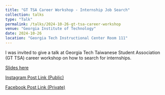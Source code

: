 ```yaml
---
title: "GT TSA Career Workshop - Internship Job Search"
collection: talks
type: "Talk"
permalink: /talks/2024-10-26-gt-tsa-career-workshop
venue: "Georgia Institute of Technology"
date: 2024-10-26
location: "Georgia Tech Instructional Center Room 111"
---
```


I was invited to give a talk at Georgia Tech Taiwanese Student Association (GT TSA) career workshop on how to search for internships. 

<a href="/files/TSA Internship Presentation Fall 24.pdf">Slides here</a>

[Instagram Post Link (Public)](https://www.instagram.com/p/DBUjO8PyLdd/?utm_source=ig_web_copy_link&igsh=MzRlODBiNWFlZA==)

[Facebook Post Link (Private)](https://www.facebook.com/groups/gttsa/posts/10160469455106724/)
